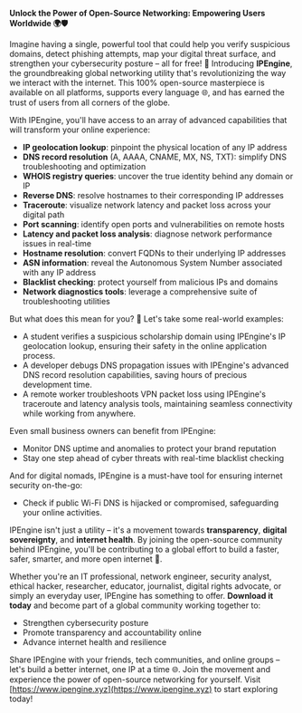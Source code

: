 **Unlock the Power of Open-Source Networking: Empowering Users Worldwide 🌍🛡️**

Imagine having a single, powerful tool that could help you verify suspicious domains, detect phishing attempts, map your digital threat surface, and strengthen your cybersecurity posture – all for free! 🔐 Introducing **IPEngine**, the groundbreaking global networking utility that's revolutionizing the way we interact with the internet. This 100% open-source masterpiece is available on all platforms, supports every language 🌐, and has earned the trust of users from all corners of the globe.

With IPEngine, you'll have access to an array of advanced capabilities that will transform your online experience:

* **IP geolocation lookup**: pinpoint the physical location of any IP address
* **DNS record resolution** (A, AAAA, CNAME, MX, NS, TXT): simplify DNS troubleshooting and optimization
* **WHOIS registry queries**: uncover the true identity behind any domain or IP
* **Reverse DNS**: resolve hostnames to their corresponding IP addresses
* **Traceroute**: visualize network latency and packet loss across your digital path
* **Port scanning**: identify open ports and vulnerabilities on remote hosts
* **Latency and packet loss analysis**: diagnose network performance issues in real-time
* **Hostname resolution**: convert FQDNs to their underlying IP addresses
* **ASN information**: reveal the Autonomous System Number associated with any IP address
* **Blacklist checking**: protect yourself from malicious IPs and domains
* **Network diagnostics tools**: leverage a comprehensive suite of troubleshooting utilities

But what does this mean for you? 🤔 Let's take some real-world examples:

* A student verifies a suspicious scholarship domain using IPEngine's IP geolocation lookup, ensuring their safety in the online application process.
* A developer debugs DNS propagation issues with IPEngine's advanced DNS record resolution capabilities, saving hours of precious development time.
* A remote worker troubleshoots VPN packet loss using IPEngine's traceroute and latency analysis tools, maintaining seamless connectivity while working from anywhere.

Even small business owners can benefit from IPEngine:

* Monitor DNS uptime and anomalies to protect your brand reputation
* Stay one step ahead of cyber threats with real-time blacklist checking

And for digital nomads, IPEngine is a must-have tool for ensuring internet security on-the-go:

* Check if public Wi-Fi DNS is hijacked or compromised, safeguarding your online activities.

IPEngine isn't just a utility – it's a movement towards **transparency**, **digital sovereignty**, and **internet health**. By joining the open-source community behind IPEngine, you'll be contributing to a global effort to build a faster, safer, smarter, and more open internet 🚀.

Whether you're an IT professional, network engineer, security analyst, ethical hacker, researcher, educator, journalist, digital rights advocate, or simply an everyday user, IPEngine has something to offer. **Download it today** and become part of a global community working together to:

* Strengthen cybersecurity posture
* Promote transparency and accountability online
* Advance internet health and resilience

Share IPEngine with your friends, tech communities, and online groups – let's build a better internet, one IP at a time 🌐. Join the movement and experience the power of open-source networking for yourself. Visit [https://www.ipengine.xyz](https://www.ipengine.xyz) to start exploring today!